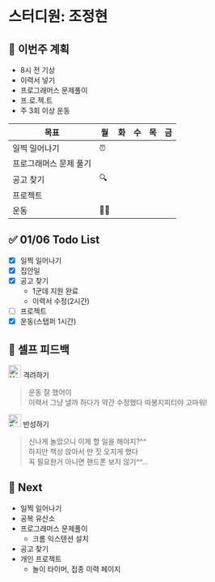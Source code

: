# 스터디원: 조정현

## 🚀 이번주 계획

- 8시 전 기상
- 이력서 넣기
- 프로그래머스 문제풀이
- 프.로.젝.트
- 주 3회 이상 운동

| 목표                   | 월  | 화  | 수  | 목  | 금  |
| ---------------------- | --- | --- | --- | --- | --- |
| 일찍 일어나기          | ⏰  |     |     |     |     |
| 프로그래머스 문제 풀기 |     |     |     |     |     |
| 공고 찾기              | 🔍  |     |     |     |     |
| 프로젝트               |     |     |     |     |     |
| 운동                   | 🏃‍♀️  |     |     |     |     |

## ✅ 01/06 Todo List

- [x] 일찍 일어나기
- [x] 집안일
- [x] 공고 찾기
  - 1군데 지원 완료
  - 이력서 수정(2시간)
- [ ] 프로젝트
- [x] 운동(스탭퍼 1시간)

## 🎉 셀프 피드백

<img src="https://raw.githubusercontent.com/Tarikul-Islam-Anik/Animated-Fluent-Emojis/master/Emojis/Smilies/Hugging%20Face.png" alt="Hugging Face" width="25" height="25"> 격려하기</img>

> 운동 잘 했어이<br>
> 이력서 그냥 낼까 하다가 약간 수정했다 따봉지피티야 고마워!

<img src="https://raw.githubusercontent.com/Tarikul-Islam-Anik/Animated-Fluent-Emojis/master/Emojis/Smilies/Face%20with%20Monocle.png" alt="Face with Monocle" width="25" height="25"> 반성하기</img>

> 신나게 놀았으니 이제 할 일을 해야지?^^<br>
> 하지만 책상 앉아서 딴 짓 오지게 했다<br>
> 꼭 필요한거 아니면 핸드폰 보지 않기^^...

## 🌱 Next

- 일찍 일어나기
- 공복 유산소
- 프로그래머스 문제풀이
  - 크롬 익스텐션 설치
- 공고 찾기
- 개인 프로젝트
  - 놀이 타이머, 접종 이력 페이지
